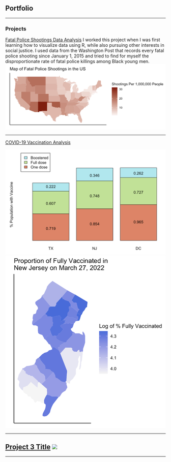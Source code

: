 ## Portfolio

---

### Projects

[Fatal Police Shootings Data Analysis](/pdf/Project_2.html)
I worked this project when I was first learning how to visualize data using R, while also pursuing other interests in social justice. I used data from the Washington Post that records every fatal police shooting since January 1, 2015 and tried to find for myself the disproportionate rate of fatal police killings among Black young men.
<img src="images/Screen Shot 2023-09-05 at 3.12.54 PM.png"/>

---
[COVID-19 Vaccination Analysis](/pdf/sample_presentation.pdf)

<img src="images/Screen Shot 2023-09-05 at 3.30.11 PM.png"/> <img src="images/Screen Shot 2023-09-05 at 3.29.38 PM.png"/>

---
[Project 3 Title](http://example.com/)
<img src="images/dummy_thumbnail.jpg?raw=true"/>
---




---
